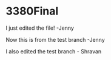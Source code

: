 # 3380Final

I just edited the file! -Jenny

Now this is from the test branch -Jenny

I also edited the test branch - Shravan
